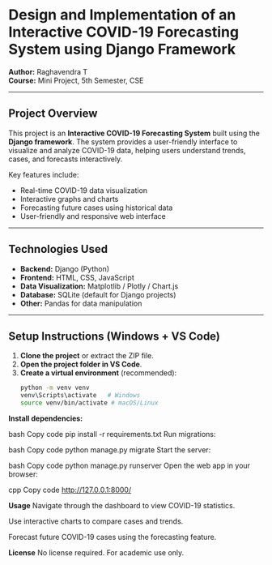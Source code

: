 # Design and Implementation of an Interactive COVID-19 Forecasting System using Django Framework

**Author:** Raghavendra T  
**Course:** Mini Project, 5th Semester, CSE  

---

## Project Overview

This project is an **Interactive COVID-19 Forecasting System** built using the **Django framework**. The system provides a user-friendly interface to visualize and analyze COVID-19 data, helping users understand trends, cases, and forecasts interactively.  

Key features include:  
- Real-time COVID-19 data visualization  
- Interactive graphs and charts  
- Forecasting future cases using historical data  
- User-friendly and responsive web interface  

---

## Technologies Used

- **Backend:** Django (Python)  
- **Frontend:** HTML, CSS, JavaScript  
- **Data Visualization:** Matplotlib / Plotly / Chart.js  
- **Database:** SQLite (default for Django projects)  
- **Other:** Pandas for data manipulation  

---

## Setup Instructions (Windows + VS Code)

1. **Clone the project** or extract the ZIP file.  
2. **Open the project folder in VS Code**.  
3. **Create a virtual environment** (recommended):  
   ```bash
   python -m venv venv
   venv\Scripts\activate   # Windows
   source venv/bin/activate # macOS/Linux

**Install dependencies:**

bash
Copy code
pip install -r requirements.txt
Run migrations:

bash
Copy code
python manage.py migrate
Start the server:

bash
Copy code
python manage.py runserver
Open the web app in your browser:

cpp
Copy code
http://127.0.0.1:8000/

**Usage**
Navigate through the dashboard to view COVID-19 statistics.

Use interactive charts to compare cases and trends.

Forecast future COVID-19 cases using the forecasting feature.

**License**
No license required. For academic use only.
